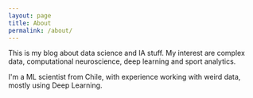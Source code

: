 ```yaml
---
layout: page
title: About
permalink: /about/
---
```


This is my blog about data science and IA stuff. My interest are complex data, computational neuroscience, deep learning and sport analytics.

I'm a ML scientist from Chile, with experience working with weird data, mostly using Deep Learning.

